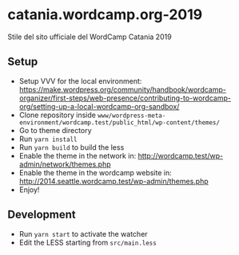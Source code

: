 # catania.wordcamp.org-2019
Stile del sito ufficiale del WordCamp Catania 2019

## Setup
* Setup VVV for the local environment: https://make.wordpress.org/community/handbook/wordcamp-organizer/first-steps/web-presence/contributing-to-wordcamp-org/setting-up-a-local-wordcamp-org-sandbox/
* Clone repository inside `www/wordpress-meta-environment/wordcamp.test/public_html/wp-content/themes/`
* Go to theme directory
* Run `yarn install`
* Run `yarn build` to build the less
* Enable the theme in the network in: http://wordcamp.test/wp-admin/network/themes.php
* Enable the theme in the wordcamp website in: http://2014.seattle.wordcamp.test/wp-admin/themes.php
* Enjoy!

## Development
* Run `yarn start` to activate the watcher
* Edit the LESS starting from `src/main.less`
